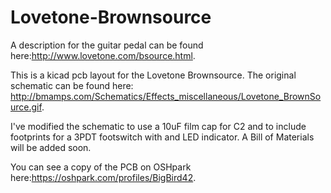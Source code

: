 # Lovetone-Brownsource

A description for the guitar pedal can be found here:http://www.lovetone.com/bsource.html.

This is a kicad pcb layout for the Lovetone Brownsource. The original schematic can be found here: http://bmamps.com/Schematics/Effects_miscellaneous/Lovetone_BrownSource.gif.

I've modified the schematic to use a 10uF film cap for C2 and to include footprints for a 3PDT footswitch with and LED indicator. A Bill of Materials will be added soon. 

You can see a copy of the PCB on OSHpark here:https://oshpark.com/profiles/BigBird42.
